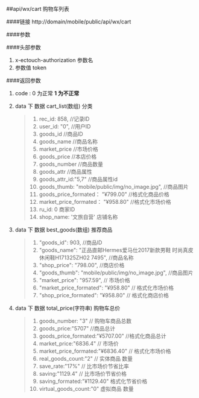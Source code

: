 ##api/wx/cart   购物车列表

####链接
    http://domain/mobile/public/api/wx/cart

####参数

####头部参数
1. x-ectouch-authorization     参数名
2.    参数值  token

####返回参数
1. code : 0 为正常   **1 为不正常**
2. data 下 数据 cart_list(数组)   分类
    > 1. rec_id: 858,    //记录ID
    > 2. user_id: "0",    //用户ID
    > 3. goods_id     //商品ID
    > 4. goods_name   //商品名称
    > 5. market_price   //市场价格
    > 6. goods_price    //本店价格
    > 7. goods_number   //商品数量
    > 8. goods_attr  //商品属性
    > 9. goods_attr_id:"5,7"  //商品属性id
    > 10. goods_thumb: "mobile/public/img/no_image.jpg",    //商品图片
    > 11. goods_price_formated： "¥799.00"   //格式化商品价格
    > 12. market_price_formated： "¥958.80"   //格式化市场价格
    > 13. ru_id: 0 商家ID
    > 14. shop_name: '文旅自营'  店铺名称

3. data 下 数据 best_goods(数组)   推荐商品
    > 1. "goods_id": 903,     //商品ID
    > 2. "goods_name": "正品直邮Hermes爱马仕2017新款男鞋 时尚真皮休闲鞋H171325ZH02   7495",   //商品名称
    > 3. "shop_price": "798.00",    //商店价格
    > 4. "goods_thumb": "mobile/public/img/no_image.jpg",    //商品图片
    > 5. "market_price": "957.59",    //   市场价格
    > 6. "market_price_formated": "¥958.80"   // 格式化市场价格
    > 7. "shop_price_formated": "¥958.80"   // 格式化商店价格

4. data 下 数据 total_price(字符串)   购物车总价
    > 1. goods_number: "3"      // 购物车商品总数
    > 2. goods_price:"5707"       //商品总计
    > 3. goods_price_formated:"¥5707.00"     //格式化商品总计
    > 4. market_price:"6836.4"          //  市场价
    > 5. market_price_formated:"¥6836.40"     // 格式化市场价格
    > 6. real_goods_count:"2"       // 实体商品 数量 
    > 7. save_rate:"17%"     //   比市场价节省比率
    > 8. saving:"1129.4"       // 比市场价节省价格
    > 9. saving_formated:"¥1129.40"   格式化节省价格
    > 10. virtual_goods_count:"0"    虚拟商品 数量